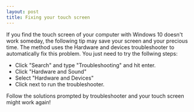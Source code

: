 ```yaml
---
layout: post
title: Fixing your touch screen
---
```

If you find the touch screen of your computer with Windows 10 doesn't work 
someday, the following tip may save your screen and your precious time.
The method uses the Hardware and devices troubleshooter to automatically fix 
this problem. You just need to try the follwing steps:

* Click "Search" and type "Troubleshooting" and hit enter.
* Click "Hardware and Sound"
* Select "Hardware and Devices"
* Click next to run the troubleshooter.

Follow the solutions prompted by troubleshooter and your touch screen might work again!
